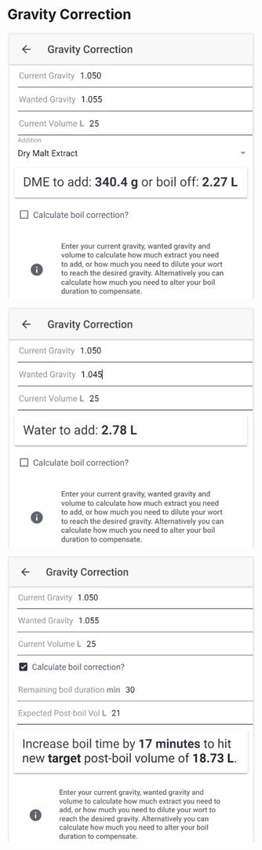 # Gravity Correction

![Calculate how much DME to add or how much to boil off if gravity is too low](../.gitbook/assets/image%20%2815%29.png)

![Calculate how much water to add if gravity is too high](../.gitbook/assets/image%20%2820%29.png)

![Calculate how to correct the gravity by altering boil time if preferred](../.gitbook/assets/image%20%2818%29.png)

